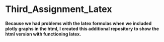 # Third_Assignment_Latex

#### Because we had problems with the latex formulas when we included plotly graphs in the html, I created this additional repository to show the html version with functioning latex.
